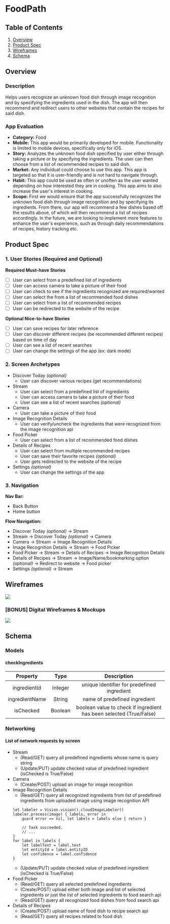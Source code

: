 # FoodPath
## Table of Contents
1. [Overview](#Overview)
2. [Product Spec](#Product-Spec)
3. [Wireframes](#Wireframes)
4. [Schema](#Schema)

## Overview
### Description
Helps users recognize an unknown food dish through image recognition and by specifying the ingredients used in the dish. The app will then recommend and redirect users to other websites that contain the recipes for said dish.

### App Evaluation
- **Category:** Food
- **Mobile:** This app would be primarily developed for mobile. Functionality is limited to mobile devices, specifically only for iOS.
- **Story:** Analyzes the unknown food dish specified by user either through taking a picture or by specifying the ingredients. The user can then choose from a list of recommended recipes to said dish.
- **Market:** Any individual could choose to use this app. This app is targeted so that it is user-friendly and is not hard to navigate through.
- **Habit:** This app could be used as often or unoften as the user wanted depending on how interested they are in cooking. This app aims to also increase the user's interest in cooking.
- **Scope:** First we would ensure that the app successfully recognizes the unknown food dish through image recognition and by specifying its ingredients. From there, our app will recommend a few dishes based off the results above, of which will then recommend a list of recipes accordingly. In the future, we are looking to implement more features to enhance the user's experience, such as through daily recommendations of recipes, history tracking etc.

## Product Spec
### 1. User Stories (Required and Optional)
**Required Must-have Stories**
- [ ] User can select from a predefined list of ingredients
- [ ] User can access camera to take a picture of their food
- [ ] User can check to see if the ingredients recognized are required/wanted
- [ ] User can select the from a list of recommended food dishes
- [ ] User can select from a list of recommended recipes
- [ ] User can be redirected to the website of the recipe

**Optional Nice-to-have Stories**
- [ ] User can save recipes for later reference 
- [ ] User can discover different recipes (be recommended different recipes) based on time of day 
- [ ] User can see a list of recent searches
- [ ] User can change the settings of the app (ex: dark mode)

### 2. Screen Archetypes
* Discover Today *(optional)*
    - User can discover various recipes (get recommendations) 
* Stream
    - User can select from a predefined list of ingredients
	- User can access camera to take a picture of their food
	- User can see a list of recent searches *(optional)*
* Camera
	- User can take a picture of their food
* Image Recognition Details
    - User can verify/uncheck the ingredients that were recognized from the image recognition api
* Food Picker 
	- User can select from a list of recommended food dishes
* Details of Recipes 
    - User can select from multiple recommended recipes 
    - User can save their favorite recipes *(optional)*
    - User gets redirected to the website of the recipe	
* Settings *(optional)*
    - User can change the settings of the app	

### 3. Navigation
**Nav Bar:**
*    Back Button
*    Home button
		
**Flow Navigation:**
* Discover Today *(optional)*
&#8594; Stream
* Stream
&#8594; Discover Today *(optional)*
&#8594; Camera
* Camera
&#8594; Stream
&#8594; Image Recognition Details
* Image Recognition Details
&#8594; Stream
&#8594; Food Picker
* Food Picker 
&#8594; Stream
&#8594; Details of Recipes
&#8594; Image Recognition Details
* Details of Recipes
&#8594; Stream
&#8594; Image/Name/bookmarking option *(optional)*
&#8594; Redirect to website
&#8594; Food picker
* Settings *(optional)*
&#8594; Stream

## Wireframes
![](https://i.imgur.com/XIC1GFg.jpg)

### [BONUS] Digital Wireframes & Mockups
![](https://i.imgur.com/uTD3Gyd.jpg)

## Schema
### Models
#### checkIngredients
|Property	|Type		|Description		|
|:----:		|:----:		|:----:			|
|ingredientId	|Integer	|unique identifier for predefined ingredient|
|ingredientName	|String		|name of predefined ingredient|
|isChecked	|Boolean	|boolean value to check if ingredient has been selected (True/False)|

### Networking
#### List of network requests by screen
- Stream
	- (Read/GET) query all predefined ingredients whose name is query string
	- (Update/PUT) update checked value of predefined ingredient (isChecked is True/False)
- Camera
	- (Create/POST) upload an image for image recognition 
- Image Recognition Details
	- (Read/GET) query all recognized ingredients from list of predefined ingredients from uploaded image using image recognition API
	```
	let labeler = Vision.vision().cloudImageLabeler()
 	labeler.process(image) { labels, error in
		guard error == nil, let labels = labels else { return }

		// Task succeeded.
		// ...
 	}
 	for label in labels {
		let labelText = label.text
		let entityId = label.entityID
		let confidence = label.confidence
 	}
	```
	- (Update/PUT) update checked value of predefined ingredient (isChecked is True/False)
- Food Picker
	- (Read/GET) query all selected predefined ingredients
	- (Create/POST) upload either both image and list of selected ingredients or just the list of selected ingredients to food search api 
	- (Read/GET) query all recognized food dishes from food search api
- Details of Recipes
	- (Create/POST) upload name of food dish to recipe search api
	- (Read/GET) query all recipes related to food dish
